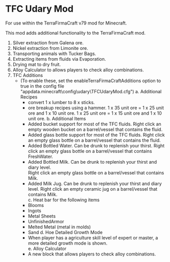 TFC Udary Mod
==============

For use within the TerraFirmaCraft v79 mod for Minecraft.

This mod adds additional functionality to the TerraFirmaCraft mod.

1. Silver extraction from Galena ore.
2. Nickel extraction from Limonite ore.
3. Transporting animals with Tucker Bags.
4. Extracting items from fluids via Evaporation.
5. Drying mat to dry fruit.
6. Alloy Calculator to allows players to check alloy combinations.
7. TFC Additions 
	* (To enable these, set the enableTerraFirmaCraftAdditions option to true in the config file "appdata\.minecraft\config\udary\TFCUdaryMod.cfg")
	a. Additional Recipes
		* convert 1 x lumber to 8 x sticks.
		* ore breakup recipes using a hammer. 
			1 x 35 unit ore = 1 x 25 unit ore and 1 x 10 unit ore.
			1 x 25 unit ore = 1 x 15 unit ore and 1 x 10 unit ore.
	b. Additional Items
		* Added bucket support for most of the TFC fluids.
			Right click an empty wooden bucket on a barrel/vessel that contains the fluid.
		* Added glass bottle support for most of the TFC fluids.
			Right click an empty glass bottle on a barrel/vessel that contains the fluid.
		* Added Bottled Water. Can be drunk to replenish your thirst. 
			Right click an empty glass bottle on a barrel/vessel that contains FreshWater.
		* Added Bottled Milk. Can be drunk to replenish your thirst and diary level.		
			Right click an empty glass bottle on a barrel/vessel that contains Milk.
		* Added Milk Jug. Can be drunk to replenish your thirst and diary level.
			Right click an empty ceramic jug on a barrel/vessel that contains Milk.			
	c. Heat bar for the following items
		* Blooms
		* Ingots
		* Metal Sheets
		* UnfinishedArmor
		* Melted Metal (metal in molds)
		* Sand
	d. Hoe Detailed Growth Mode
		* When player has a agriculture skill level of expert or master, a more detailed growth mode is shown.  
	e. Alloy Calculator
		* A new block that allows players to check alloy combinations.

